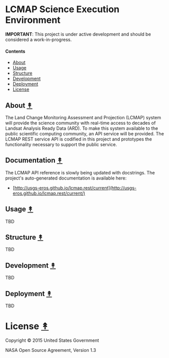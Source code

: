 # LCMAP Science Execution Environment

**IMPORTANT**: This project is under active development and should be
considered a work-in-progress.

#### Contents

* [About](#about-)
* [Usage](#usage-)
* [Structure](#structure-)
* [Development](#development-)
* [Deployment](#deployment-)
* [License](#license-)

## About [&#x219F;](#contents)

The Land Change Monitoring Assessment and Projection (LCMAP) system will
provide the science community with real-time access to decades of Landsat
Analysis Ready Data (ARD). To make this system available to the public
scientific computing community, an API service will be provided. The
LCMAP REST service API is codified in this project and prototypes the
functionality necessary to support the public service.


## Documentation [&#x219F;](#contents)

The LCMAP API reference is slowly being updated with docstrings. The project's auto-generated documentation is available here:

* [http://usgs-eros.github.io/lcmap.rest/current](http://usgs-eros.github.io/lcmap.rest/current/)


## Usage [&#x219F;](#contents)

TBD


## Structure [&#x219F;](#contents)

TBD


## Development [&#x219F;](#contents)

TBD


## Deployment [&#x219F;](#contents)

TBD


# License [&#x219F;](#contents)

Copyright © 2015 United States Government

NASA Open Source Agreement, Version 1.3
